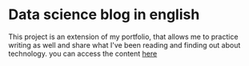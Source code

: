 # Data science blog in english

This project is an extension of my portfolio, that allows me to practice writing as well and share what I've been reading and finding out about technology.
you can access the content [here](https://imuliterno.netlify.app/)

